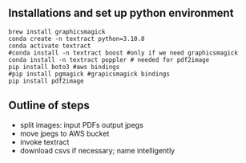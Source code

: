 ## Installations and set up python environment

    brew install graphicsmagick
    conda create -n textract python=3.10.8
    conda activate textract
    #conda install -n textract boost #only if we need graphicsmagick
    conda install -n textract poppler # needed for pdf2image
    pip install boto3 #aws bindings
    #pip install pgmagick #grapicsmagick bindings
    pip install pdf2image

## Outline of steps

* split images: input PDFs output jpegs
* move jpegs to AWS bucket
* invoke textract
* download csvs if necessary; name intelligently

